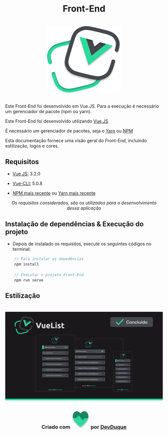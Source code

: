 <h1 align="center"> Front-End </h1>

<h1 align="center">

![Logo](./public/logo.png)

</h1>

Este Front-End foi desenvolvido em Vue.JS. Para a execução é necessário um gerenciador de pacote (npm ou yarn).

<p> Este Front-End foi desenvolvido utilizando <a href="https://br.vuejs.org/">Vue.JS</a></p>

<p> É necessário um gerenciador de pacotes, seja o <a href="https://yarnpkg.com/">Yarn</a> ou <a href="https://www.npmjs.com/">NPM</a> </p>

<p> Esta documentação fornece uma visão geral do Front-End, incluindo estilização, logos e cores.</p>

<h2> Requisitos </h2>

- <p><a href="https://br.vuejs.org/">Vue JS:</a> 3.2.0</p>
- <p><a href="https://cli.vuejs.org/">Vue-CLI:</a> 5.0.8</p>
- <p><a href="https://www.npmjs.com/">NPM mais recente</a> ou <a href="https://yarnpkg.com/">Yarn mais recente</a></p>

<p style="font-style: italic; text-align: center; "> Os requisitos considerados, são os utilizados para o desenvolvimento dessa aplicação </p>

<h2> Instalação de dependências & Execução do projeto</h2>

- <p> Depois de instalado os requisitos, execute os seguintes códigos no terminal: </p>

```javascript
    // Para instalar as depedências
    npm install

    // Executar o projeto Front-End
    npm run serve
```

<h2> Estilização </h2>

<h1 align="center">

![Logo](./public/Vue.png)

</h1>

<h3 align="center">
      Criado com
      <img
        src="./public/Heart.png"
        alt="IconeCoração"
      />
      por <a href="https://github.com/DevDuque">DevDuque</a>
    </h3>
